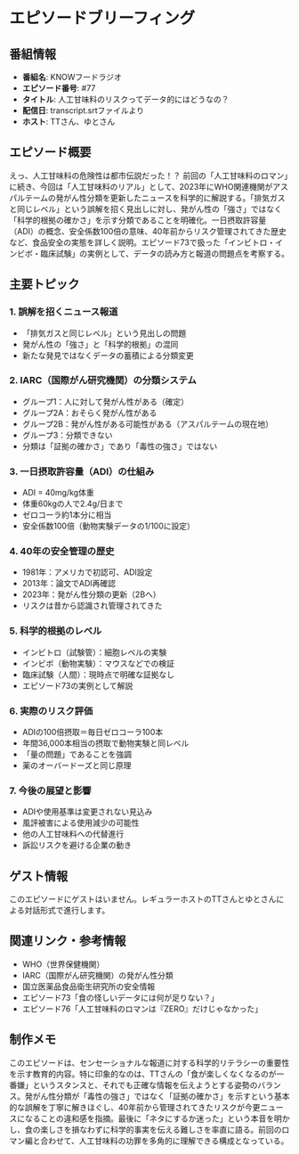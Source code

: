 # エピソードブリーフィング

## 番組情報
- **番組名**: KNOWフードラジオ
- **エピソード番号**: #77
- **タイトル**: 人工甘味料のリスクってデータ的にはどうなの？
- **配信日**: transcript.srtファイルより
- **ホスト**: TTさん、ゆとさん

## エピソード概要

えっ、人工甘味料の危険性は都市伝説だった！？
前回の「人工甘味料のロマン」に続き、今回は「人工甘味料のリアル」として、2023年にWHO関連機関がアスパルテームの発がん性分類を更新したニュースを科学的に解説する。「排気ガスと同じレベル」という誤解を招く見出しに対し、発がん性の「強さ」ではなく「科学的根拠の確かさ」を示す分類であることを明確化。一日摂取許容量（ADI）の概念、安全係数100倍の意味、40年前からリスク管理されてきた歴史など、食品安全の実態を詳しく説明。エピソード73で扱った「インビトロ・インビボ・臨床試験」の実例として、データの読み方と報道の問題点を考察する。

## 主要トピック

### 1. 誤解を招くニュース報道
- 「排気ガスと同じレベル」という見出しの問題
- 発がん性の「強さ」と「科学的根拠」の混同
- 新たな発見ではなくデータの蓄積による分類変更

### 2. IARC（国際がん研究機関）の分類システム
- グループ1：人に対して発がん性がある（確定）
- グループ2A：おそらく発がん性がある
- グループ2B：発がん性がある可能性がある（アスパルテームの現在地）
- グループ3：分類できない
- 分類は「証拠の確かさ」であり「毒性の強さ」ではない

### 3. 一日摂取許容量（ADI）の仕組み
- ADI = 40mg/kg体重
- 体重60kgの人で2.4g/日まで
- ゼロコーラ約1本分に相当
- 安全係数100倍（動物実験データの1/100に設定）

### 4. 40年の安全管理の歴史
- 1981年：アメリカで初認可、ADI設定
- 2013年：論文でADI再確認
- 2023年：発がん性分類の更新（2Bへ）
- リスクは昔から認識され管理されてきた

### 5. 科学的根拠のレベル
- インビトロ（試験管）：細胞レベルの実験
- インビボ（動物実験）：マウスなどでの検証
- 臨床試験（人間）：現時点で明確な証拠なし
- エピソード73の実例として解説

### 6. 実際のリスク評価
- ADIの100倍摂取＝毎日ゼロコーラ100本
- 年間36,000本相当の摂取で動物実験と同レベル
- 「量の問題」であることを強調
- 薬のオーバードーズと同じ原理

### 7. 今後の展望と影響
- ADIや使用基準は変更されない見込み
- 風評被害による使用減少の可能性
- 他の人工甘味料への代替進行
- 訴訟リスクを避ける企業の動き

## ゲスト情報

このエピソードにゲストはいません。レギュラーホストのTTさんとゆとさんによる対話形式で進行します。

## 関連リンク・参考情報

- WHO（世界保健機関）
- IARC（国際がん研究機関）の発がん性分類
- 国立医薬品食品衛生研究所の安全情報
- エピソード73「食の怪しいデータには何が足りない？」
- エピソード76「人工甘味料のロマンは『ZERO』だけじゃなかった」

## 制作メモ

このエピソードは、センセーショナルな報道に対する科学的リテラシーの重要性を示す教育的内容。特に印象的なのは、TTさんの「食が楽しくなくなるのが一番嫌」というスタンスと、それでも正確な情報を伝えようとする姿勢のバランス。発がん性分類が「毒性の強さ」ではなく「証拠の確かさ」を示すという基本的な誤解を丁寧に解きほぐし、40年前から管理されてきたリスクが今更ニュースになることの違和感を指摘。最後に「ネタにするか迷った」という本音を明かし、食の楽しさを損なわずに科学的事実を伝える難しさを率直に語る。前回のロマン編と合わせて、人工甘味料の功罪を多角的に理解できる構成となっている。